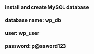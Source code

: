 ### install and create MySQL database
### database name: wp_db
### user: wp_user
### password: p@ssword123
